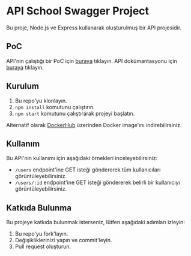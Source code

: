 # API School Swagger Project

Bu proje, Node.js ve Express kullanarak oluşturulmuş bir API projesidir.

## PoC
API'nin çalıştığı bir PoC için [buraya](https://apischool.marun.tk/client) tıklayın.
API dokümantasyonu için [buraya](https://apischool.marun.tk/doc) tıklayın.
## Kurulum

1. Bu repo'yu klonlayın.
2. `npm install` komutunu çalıştırın.
3. `npm start` komutunu çalıştırarak projeyi başlatın.

Alternatif olarak [DockerHub](https://hub.docker.com/repository/docker/aesaganda/expressapi/general) üzerinden Docker image'ını indirebilirsiniz.

## Kullanım

Bu API'nin kullanımı için aşağıdaki örnekleri inceleyebilirsiniz:

- `/users` endpoint'ine GET isteği göndererek tüm kullanıcıları görüntüleyebilirsiniz.
- `/users/:id` endpoint'ine GET isteği göndererek belirli bir kullanıcıyı görüntüleyebilirsiniz.

## Katkıda Bulunma

Bu projeye katkıda bulunmak isterseniz, lütfen aşağıdaki adımları izleyin:

1. Bu repo'yu fork'layın.
2. Değişikliklerinizi yapın ve commit'leyin.
3. Pull request oluşturun.
